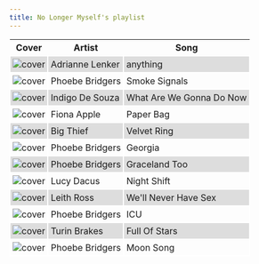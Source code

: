 ```yaml
---
title: No Longer Myself's playlist
---
```


<style>
thead th {
    text-align: center;
}
tbody td {
    text-justify: none;
    vertical-align: middle;
    padding: 0.25rem;
    border: 2px solid white;
}
tbody td img {
    max-width: 100px;
    display: block;
    margin: 0;
}
tbody tr:nth-of-type(odd) td {
    background-color: #ddd;
}
</style>

Cover | Artist | Song
---|---|---
![cover](https://i.scdn.co/image/ab67616d0000b273ab009ce861613653b14451b9) | Adrianne Lenker | anything
![cover](https://i.scdn.co/image/ab67616d0000b27368b90c3b34c3ac22856ddab8) | Phoebe Bridgers | Smoke Signals
![cover](https://i.scdn.co/image/ab67616d0000b273388cb514ac1e26c374834ef8) | Indigo De Souza | What Are We Gonna Do Now
![cover](https://i.scdn.co/image/ab67616d0000b27370622da427271b0203d7ce79) | Fiona Apple | Paper Bag
![cover](https://i.scdn.co/image/ab67616d0000b27328b2424c5b007b0e073c42ce) | Big Thief | Velvet Ring
![cover](https://i.scdn.co/image/ab67616d0000b27368b90c3b34c3ac22856ddab8) | Phoebe Bridgers | Georgia
![cover](https://i.scdn.co/image/ab67616d0000b273a91b75c9ef65ed8d760ff600) | Phoebe Bridgers | Graceland Too
![cover](https://i.scdn.co/image/ab67616d0000b273eed0238d2e11114a3e32239f) | Lucy Dacus | Night Shift
![cover](https://i.scdn.co/image/ab67616d0000b273daf6bfa3682467e0a3d05e5a) | Leith Ross | We'll Never Have Sex
![cover](https://i.scdn.co/image/ab67616d0000b273a91b75c9ef65ed8d760ff600) | Phoebe Bridgers | ICU
![cover](https://i.scdn.co/image/ab67616d0000b273576bf3ed52365e38304c022b) | Turin Brakes | Full Of Stars
![cover](https://i.scdn.co/image/ab67616d0000b273a91b75c9ef65ed8d760ff600) | Phoebe Bridgers | Moon Song
